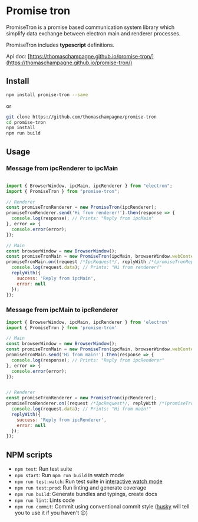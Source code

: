 # Promise tron
PromiseTron is a promise based communication system library which simplify data exchange between electron main and renderer processes.

PromiseTron includes **typescript** definitions.

Api doc: [https://thomaschampagne.github.io/promise-tron/](https://thomaschampagne.github.io/promise-tron/)

## Install

```bash
npm install promise-tron --save
```

or

```bash
git clone https://github.com/thomaschampagne/promise-tron
cd promise-tron
npm install
npm run build
```

## Usage

### Message from ipcRenderer to ipcMain

```javascript

import { BrowserWindow, ipcMain, ipcRenderer } from "electron";
import { PromiseTron } from "promise-tron";

// Renderer
const promiseTronRenderer = new PromiseTron(ipcRenderer);
promiseTronRenderer.send('Hi from renderer!').then(response => {
  console.log(response); // Prints: "Reply from ipcMain"
}, error => {
  console.error(error);
});

// Main
const browserWindow = new BrowserWindow();
const promiseTronMain = new PromiseTron(ipcMain, browserWindow.webContents);
promiseTronMain.on((request /*IpcRequest*/, replyWith /*(promiseTronReply: PromiseTronReply) => void*/) => {
  console.log(request.data); // Prints: "Hi from renderer!"
  replyWith({
    success: 'Reply from ipcMain',
    error: null
  });
});

```

### Message from ipcMain to ipcRenderer

```javascript
import { BrowserWindow, ipcMain, ipcRenderer } from 'electron'
import { PromiseTron } from 'promise-tron'

// Main
const browserWindow = new BrowserWindow();
const promiseTronMain = new PromiseTron(ipcMain, browserWindow.webContents);
promiseTronMain.send('Hi from main!').then(response => {
  console.log(response); // Prints: "Reply from ipcRenderer"
}, error => {
  console.error(error);
});


// Renderer
const promiseTronRenderer = new PromiseTron(ipcRenderer);
promiseTronRenderer.on((request /*IpcRequest*/, replyWith /*(promiseTronReply: PromiseTronReply) => void*/) => {
  console.log(request.data); // Prints: "Hi from main!"
  replyWith({
    success: 'Reply from ipcRenderer',
    error: null
  });
});
```

## NPM scripts

 - `npm test`: Run test suite
 - `npm start`: Run `npm run build` in watch mode
 - `npm run test:watch`: Run test suite in [interactive watch mode](http://facebook.github.io/jest/docs/cli.html#watch)
 - `npm run test:prod`: Run linting and generate coverage
 - `npm run build`: Generate bundles and typings, create docs
 - `npm run lint`: Lints code
 - `npm run commit`: Commit using conventional commit style ([husky](https://github.com/typicode/husky) will tell you to use it if you haven't :wink:)
